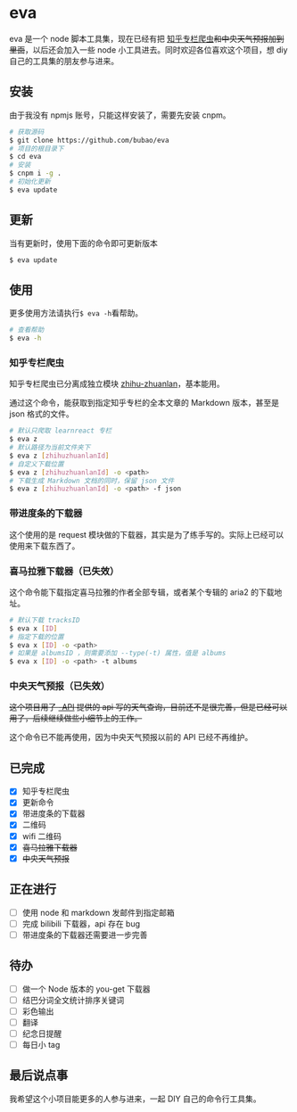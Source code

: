 # eva

eva 是一个 node 脚本工具集，现在已经有把 [知乎专栏爬虫](https://github.com/bubao/zhihu-zhuanlan)~~和中央天气预报加到里面~~，以后还会加入一些 node 小工具进去。同时欢迎各位喜欢这个项目，想 diy 自己的工具集的朋友参与进来。

## 安装

由于我没有 npmjs 账号，只能这样安装了，需要先安装 cnpm。

```sh
# 获取源码
$ git clone https://github.com/bubao/eva
# 项目的根目录下
$ cd eva
# 安装
$ cnpm i -g .
# 初始化更新
$ eva update
```

## 更新

当有更新时，使用下面的命令即可更新版本

```sh
$ eva update
```

## 使用

更多使用方法请执行`$ eva -h`看帮助。

```sh
# 查看帮助
$ eva -h
```

### 知乎专栏爬虫

知乎专栏爬虫已分离成独立模块 [zhihu-zhuanlan](https://github.com/bubao/zhihu-zhuanlan)，基本能用。

通过这个命令，能获取到指定知乎专栏的全本文章的 Markdown 版本，甚至是 json 格式的文件。

```sh
# 默认只爬取 learnreact 专栏
$ eva z
# 默认路径为当前文件夹下
$ eva z [zhihuzhuanlanId]
# 自定义下载位置
$ eva z [zhihuzhuanlanId] -o <path>
# 下载生成 Markdown 文档的同时，保留 json 文件
$ eva z [zhihuzhuanlanId] -o <path> -f json
```

### 带进度条的下载器

这个使用的是 request 模块做的下载器，其实是为了练手写的。实际上已经可以使用来下载东西了。

### 喜马拉雅下载器（已失效）

这个命令能下载指定喜马拉雅的作者全部专辑，或者某个专辑的 aria2 的下载地址。

```sh
# 默认下载 tracksID
$ eva x [ID]
# 指定下载的位置
$ eva x [ID] -o <path>
# 如果是 albumsID ，则需要添加 --type(-t) 属性，值是 albums
$ eva x [ID] -o <path> -t albums
```

### 中央天气预报（已失效）

~~这个项目用了 [-API](https://github.com/jokermonn/-Api) 提供的 api 写的天气查询，目前还不是很完善，但是已经可以用了，后续继续做些小细节上的工作。~~

这个命令已不能再使用，因为中央天气预报以前的 API 已经不再维护。

## 已完成

-   [x] 知乎专栏爬虫
-   [x] 更新命令
-   [x] 带进度条的下载器
-   [x] 二维码
-   [x] wifi 二维码
-   [x] ~~喜马拉雅下载器~~
-   [x] ~~中央天气预报~~

## 正在进行

-   [ ] 使用 node 和 markdown 发邮件到指定邮箱
-   [ ] 完成 bilibili 下载器，api 存在 bug
-   [ ] 带进度条的下载器还需要进一步完善

## 待办

-   [ ] 做一个 Node 版本的 you-get 下载器
-   [ ] 结巴分词全文统计排序关键词
-   [ ] 彩色输出
-   [ ] 翻译
-   [ ] 纪念日提醒
-   [ ] 每日小 tag

## 最后说点事

我希望这个小项目能更多的人参与进来，一起 DIY 自己的命令行工具集。
